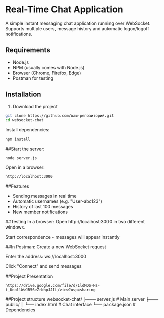 # Real-Time Chat Application

A simple instant messaging chat application running over WebSocket. Supports multiple users, message history and automatic logon/logoff notifications.

##  Requirements
- Node.js
- NPM (usually comes with Node.js)
- Browser (Chrome, Firefox, Edge)
- Postman for testing

## Installation
1. Download the project
```bash 
git clone https://github.com/ваш-репозиторий.git
cd websocket-chat 
```

Install dependencies:
```bash
npm install 
```


##Start the server:
```
node server.js
```

Open in a browser:
```
http://localhost:3000
```

##Features
- Sending messages in real time
- Automatic usernames (e.g. "User-abc123")
- History of last 100 messages
- New member notifications

##Testing
In a browser:
Open http://localhost:3000 in two different windows.

Start correspondence - messages will appear instantly

##In Postman:
Create a new WebSocket request

Enter the address: ws://localhost:3000

Click "Connect" and send messages

##Project Presentation
```
https://drive.google.com/file/d/1ldMDS-Hs-t_UnollWwJR56eZrNhpJJIL/view?usp=sharing
```

##Project structure
websocket-chat/
├─── server.js # Main server
├─── public/
│ └── index.html # Chat interface
└── package.json # Dependencies
